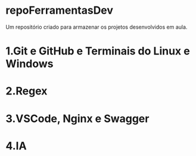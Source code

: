 # repoFerramentasDev
Um repositório criado para armazenar os projetos desenvolvidos em aula.

# 1.Git e GitHub e Terminais do Linux e Windows

# 2.Regex

# 3.VSCode, Nginx e Swagger

# 4.IA